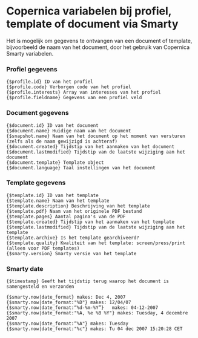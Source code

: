 # Copernica variabelen bij profiel, template of document via Smarty

Het is mogelijk om gegevens te ontvangen van een document of template, bijvoorbeeld de naam van het document, door het gebruik van Copernica Smarty variabelen.

### Profiel gegevens

    {$profile.id} ID van het profiel
    {$profile.code} Verborgen code van het profiel
    {$profile.interests} Array van interesses van het profiel
    {$profile.fieldname} Gegevens van een profiel veld

### Document gegevens

    {$document.id} ID van het document
    {$document.name} Huidige naam van het document
    {$snapshot.name} Naam van het document op het moment van versturen (zelfs als de naam gewijzigd is achteraf)
    {$document.created} Tijdstip van het aanmaken van het document
    {$document.lastmodified} Tijdstip van de laatste wijziging aan het document
    {$document.template} Template object
    {$document.language} Taal instellingen van het document

### Template gegevens

    {$template.id} ID van het template
    {$template.name} Naam van het template
    {$template.description} Beschrijving van het template
    {$template.pdf} Naam van het originele PDF bestand
    {$template.pages} Aantal pagina's van de PDF 
    {$template.created} Tijdstip van het aanmaken van het template
    {$template.lastmodified} Tijdstip van de laatste wijziging aan het template
    {$template.archive} Is het template gearchiveerd?
    {$template.quality} Kwaliteit van het template: screen/press/print (alleen voor PDF templates)
    {$smarty.version} Smarty versie van het template

### Smarty date

    {$timestamp} Geeft het tijdstip terug waarop het document is samengesteld en verzonden 

    {$smarty.now|date_format} makes: Dec 4, 2007 
    {$smarty.now|date_format:"%D"} makes: 12/04/07
    {$smarty.now|date_format:“%d-%m-%Y”}   makes: 04-12-2007
    {$smarty.now|date_format:"%A, %e %B %Y"} makes: Tuesday, 4 decembre 2007
    {$smarty.now|date_format:“%A"} makes: Tuesday
    {$smarty.now|date_format:"%c"} makes: Tu 04 dec 2007 15:20:28 CET
